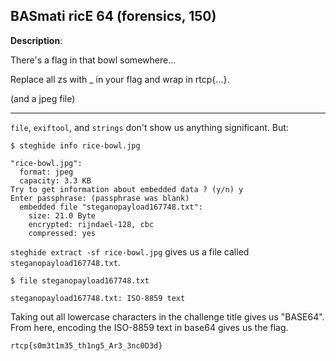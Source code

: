 ## BASmati ricE 64 (forensics, 150)

**Description**: 

There's a flag in that bowl somewhere...

Replace all zs with _ in your flag and wrap in rtcp{...}.

(and a jpeg file)

---

`file`, `exiftool`, and `strings` don't show us anything significant. But:

```
$ steghide info rice-bowl.jpg

"rice-bowl.jpg":
  format: jpeg
  capacity: 3.3 KB
Try to get information about embedded data ? (y/n) y
Enter passphrase: (passphrase was blank)
  embedded file "steganopayload167748.txt":
    size: 21.0 Byte
    encrypted: rijndael-128, cbc
    compressed: yes
```

`steghide extract -sf rice-bowl.jpg` gives us a file called
`steganopayload167748.txt`.

```
$ file steganopayload167748.txt

steganopayload167748.txt: ISO-8859 text
```

Taking out all lowercase characters in the challenge title gives us
"BASE64". From here, encoding the ISO-8859 text in base64 gives us the
flag.

`rtcp{s0m3t1m35_th1ng5_Ar3_3nc0D3d}`
